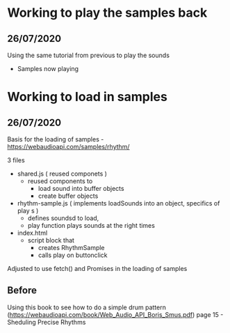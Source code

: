 



# Working to play the samples back

## 26/07/2020

Using the same tutorial from previous to play the sounds
- Samples now playing

# Working to load in samples

## 26/07/2020

Basis for the loading of samples - https://webaudioapi.com/samples/rhythm/

3 files
- shared.js ( reused componets )
  - reused components to
    - load sound into buffer objects
    - create buffer objects
- rhythm-sample.js ( implements loadSounds into an object, specifics of play s )
  - defines soundsd to load,
  - play function plays sounds at the right times
- index.html
  - script block that
    - creates RhythmSample
    - calls play on buttonclick


Adjusted to use fetch() and Promises in the loading of samples

## Before

Using this book to see how to do a simple drum pattern (https://webaudioapi.com/book/Web_Audio_API_Boris_Smus.pdf) page 15 - Sheduling Precise Rhythms